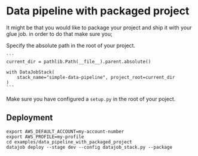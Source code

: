# Data pipeline with packaged project

It might be that you would like to package your project and ship it with your glue job.
in order to do that make sure you;

Specify the absolute path in the root of your project.

    ```
    current_dir = pathlib.Path(__file__).parent.absolute()

    with DataJobStack(
        stack_name="simple-data-pipeline", project_root=current_dir
    )
    ```

Make sure you have configured a `setup.py` in the root of your poject.

## Deployment

    export AWS_DEFAULT_ACCOUNT=my-account-number
    export AWS_PROFILE=my-profile
    cd examples/data_pipeline_with_packaged_project
    datajob deploy --stage dev --config datajob_stack.py --package
